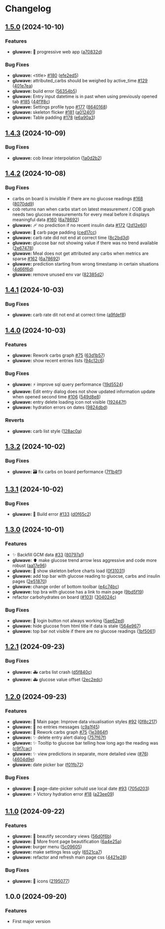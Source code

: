 # Changelog

## [1.5.0](https://github.com/Kalhama/Gluwave/compare/gluwave-v1.4.3...gluwave-v1.5.0) (2024-10-10)


### Features

* **gluwave:** :art: progressive web app ([a70832d](https://github.com/Kalhama/Gluwave/commit/a70832d309ade15662ee854b8539862945df2b59))


### Bug Fixes

* **gluwave:** &lt;title&gt; [#180](https://github.com/Kalhama/Gluwave/issues/180) ([efe2ed5](https://github.com/Kalhama/Gluwave/commit/efe2ed504815aced03cb3474c6a9c8cd2ae913a2))
* **gluwave:** attributed_carbs should be weighed by active_time [#129](https://github.com/Kalhama/Gluwave/issues/129) ([401e7ea](https://github.com/Kalhama/Gluwave/commit/401e7ea75f11a3bea7bc754bd52a611439793abb))
* **gluwave:** build error ([56354b5](https://github.com/Kalhama/Gluwave/commit/56354b5773194c154d37c1ec26ca49e7c8776948))
* **gluwave:** Entry input datetime is in past when using previously opened tab [#185](https://github.com/Kalhama/Gluwave/issues/185) ([44f1f8c](https://github.com/Kalhama/Gluwave/commit/44f1f8c6d8c15a8b5f3c2720856102bcb5cd28d4))
* **gluwave:** Settings profile typo [#177](https://github.com/Kalhama/Gluwave/issues/177) ([8640168](https://github.com/Kalhama/Gluwave/commit/86401689c8348748c824e7004a639144da28cacf))
* **gluwave:** skeleton flicker [#181](https://github.com/Kalhama/Gluwave/issues/181) ([a012401](https://github.com/Kalhama/Gluwave/commit/a012401d9bf4c031c72d27cc5a1540488e8c7409))
* **gluwave:** Table padding [#178](https://github.com/Kalhama/Gluwave/issues/178) ([e6a90a3](https://github.com/Kalhama/Gluwave/commit/e6a90a31fcb86f9fbe52aa779d023070eb8d3ae8))

## [1.4.3](https://github.com/Kalhama/Gluwave/compare/gluwave-v1.4.2...gluwave-v1.4.3) (2024-10-09)


### Bug Fixes

* **gluwave:** cob linear interpolation ([1a0d2b2](https://github.com/Kalhama/Gluwave/commit/1a0d2b291b95e7fbc333bb8493959e0807d81177))

## [1.4.2](https://github.com/Kalhama/Gluwave/compare/gluwave-v1.4.1...gluwave-v1.4.2) (2024-10-08)


### Bug Fixes

* carbs on board is invisible if there are no glucose readings [#168](https://github.com/Kalhama/Gluwave/issues/168) ([8070dd9](https://github.com/Kalhama/Gluwave/commit/8070dd973f5d703b00ddc5c3f76096ff9cb7aa91))
* cob returns nan when carbs start on latest measurement / COB graph needs two glucose measurements for every meal before it displays meaningful data [#160](https://github.com/Kalhama/Gluwave/issues/160) ([6a78692](https://github.com/Kalhama/Gluwave/commit/6a7869222121f51bcb4bed0695822dbb378fdfa3))
* **gluwave:** :adhesive_bandage: no prediction if no recent insulin data [#172](https://github.com/Kalhama/Gluwave/issues/172) ([2d12e60](https://github.com/Kalhama/Gluwave/commit/2d12e60e18715fd084c08ecb6dc2b4ba93dc44d3))
* **gluwave:** :art: carb page padding ([ced17cc](https://github.com/Kalhama/Gluwave/commit/ced17cc83f0c25f1089039e09d67ddf20de9ef8a))
* **gluwave:** carb rate did not end at correct time ([8c2bd3d](https://github.com/Kalhama/Gluwave/commit/8c2bd3de936e557ae77f017ebf4404911f00c2f6))
* **gluwave:** glucose bar not showing value if there was no trend available ([2e67478](https://github.com/Kalhama/Gluwave/commit/2e6747844355e71b8c2a16acbc2ae84118ffa0d5))
* **gluwave:** Meal does not get attributed any carbs when metrics are sparse [#162](https://github.com/Kalhama/Gluwave/issues/162) ([6a78692](https://github.com/Kalhama/Gluwave/commit/6a7869222121f51bcb4bed0695822dbb378fdfa3))
* **gluwave:** prediction starting from wrong timestamp in certain situations ([4d66f6d](https://github.com/Kalhama/Gluwave/commit/4d66f6df80289b03fc73ead3ec9ba98d6a6f3bf8))
* **gluwave:** remove unused env var ([82385d2](https://github.com/Kalhama/Gluwave/commit/82385d201e6f6415fe64ba288fad37b6f623a729))

## [1.4.1](https://github.com/Kalhama/Gluwave/compare/gluwave-v1.4.0...gluwave-v1.4.1) (2024-10-03)


### Bug Fixes

* **gluwave:** carb rate dit not end at correct time ([a9fdef8](https://github.com/Kalhama/Gluwave/commit/a9fdef833328663a85372c0cf50b28c86e3503d1))

## [1.4.0](https://github.com/Kalhama/Gluwave/compare/gluwave-v1.3.2...gluwave-v1.4.0) (2024-10-03)


### Features

* **gluwave:** Rework carbs graph [#75](https://github.com/Kalhama/Gluwave/issues/75) ([63d1b57](https://github.com/Kalhama/Gluwave/commit/63d1b57074000f6bd330f8fbf43c0933703c67ad))
* **gluwave:** show recent entries lists ([94c12c6](https://github.com/Kalhama/Gluwave/commit/94c12c6a90315357339b10c6e1a655fbfad99905))


### Bug Fixes

* **gluwave:** :zap: improve sql query performance ([19d5524](https://github.com/Kalhama/Gluwave/commit/19d5524899f022fe1dec2dcad267164da311f76a))
* **gluwave:** Edit entry dialog does not show updated information update when opened second time [#106](https://github.com/Kalhama/Gluwave/issues/106) ([549d8e8](https://github.com/Kalhama/Gluwave/commit/549d8e82d0e24178d8e1342a7dbffd35a1ecd412))
* **gluwave:** entry delete loading icon not visible ([192447f](https://github.com/Kalhama/Gluwave/commit/192447f5c520779d90445bb5249ec408573811aa))
* **gluwave:** hydration errors on dates ([9824dbd](https://github.com/Kalhama/Gluwave/commit/9824dbd72d958b0a254caf48e513111ed0ceb6ae))


### Reverts

* **gluwave:** carb list style ([128ac0a](https://github.com/Kalhama/Gluwave/commit/128ac0aa6c24eae65b7d9d200eedb87dc28842bf))

## [1.3.2](https://github.com/Kalhama/Gluwave/compare/gluwave-v1.3.1...gluwave-v1.3.2) (2024-10-02)


### Bug Fixes

* **gluwave:** :card_file_box: fix carbs on board performance ([7f1b4f1](https://github.com/Kalhama/Gluwave/commit/7f1b4f1b12c040625d93599b0b0c088adc2b46a7))

## [1.3.1](https://github.com/Kalhama/Gluwave/compare/gluwave-v1.3.0...gluwave-v1.3.1) (2024-10-02)


### Bug Fixes

* **gluwave:** :green_heart: Build error [#133](https://github.com/Kalhama/Gluwave/issues/133) ([d0f65c2](https://github.com/Kalhama/Gluwave/commit/d0f65c2ef1680d1b5dc8e807e7d23ec96f433a61))

## [1.3.0](https://github.com/Kalhama/Gluwave/compare/gluwave-v1.2.1...gluwave-v1.3.0) (2024-10-01)


### Features

* :sparkles: Backfill GCM data [#33](https://github.com/Kalhama/Gluwave/issues/33) ([80797a1](https://github.com/Kalhama/Gluwave/commit/80797a1c6dc484655c49544292066fcd67a95a27))
* **gluwave:** :arrow_up: make glucose trend arrow less aggressive and code more robust ([aa17e96](https://github.com/Kalhama/Gluwave/commit/aa17e9608cd867ef1982155af8b2d967baa449be))
* **gluwave:** :art: show skeleton before charts load ([0f31031](https://github.com/Kalhama/Gluwave/commit/0f31031adf28d974354341f2b19cbaab3692d400))
* **gluwave:** add top bar with glucose reading to gluocse, carbs and insulin pages ([2e51870](https://github.com/Kalhama/Gluwave/commit/2e51870f2c2ce1d3f40b70423072c83c060b342d))
* **gluwave:** change order of bottom toolbar ([e4c74bc](https://github.com/Kalhama/Gluwave/commit/e4c74bcba2a90bffda9696e53df515fbc37a778e))
* **gluwave:** top bra with glucose has a link to main page ([9bd5f19](https://github.com/Kalhama/Gluwave/commit/9bd5f1932125b917d93544d766e2beb3597a5aaf))
* refactor carbohydrates on board ([#103](https://github.com/Kalhama/Gluwave/issues/103)) ([304024c](https://github.com/Kalhama/Gluwave/commit/304024c4f21367eb60390da445488c04116f467c))


### Bug Fixes

* **gluwave:** :bug: login button not always working ([5ae62ed](https://github.com/Kalhama/Gluwave/commit/5ae62ed1d61d0ef63731b001448a3dcaa1eaa104))
* **gluwave:** hide glucose from html title if data is stale ([564e967](https://github.com/Kalhama/Gluwave/commit/564e967e0873ee9ac73f8f999889486078a798f9))
* **gluwave:** top bar not visible if there are no glucose readings ([1bf5061](https://github.com/Kalhama/Gluwave/commit/1bf50611a206e4d4026c95b64874ae9d5a012f0c))

## [1.2.1](https://github.com/Kalhama/Gluwave/compare/gluwave-v1.2.0...gluwave-v1.2.1) (2024-09-23)


### Bug Fixes

* **gluwave:** :ambulance: carbs list crash ([d5f840c](https://github.com/Kalhama/Gluwave/commit/d5f840c6089ef4e9b2e50381a0cac0007e7e4f36))
* **gluwave:** :ambulance: glucose value offset ([2ec2edc](https://github.com/Kalhama/Gluwave/commit/2ec2edcc9b67dc7e00ed6c8cdd2bc351de59e927))

## [1.2.0](https://github.com/Kalhama/Gluwave/compare/gluwave-v1.1.0...gluwave-v1.2.0) (2024-09-23)


### Features

* **gluwave:** :lipstick: Main page: Improve data visualisation styles [#92](https://github.com/Kalhama/Gluwave/issues/92) ([0f8c217](https://github.com/Kalhama/Gluwave/commit/0f8c217b2ae406a52c179e9dc92d4850997020da))
* **gluwave:** :lipstick: no entries messages ([c9a1f45](https://github.com/Kalhama/Gluwave/commit/c9a1f45af5fc77bab84225d0e5501d785598eacc))
* **gluwave:** :lipstick: Rework carbs graph [#75](https://github.com/Kalhama/Gluwave/issues/75) ([1e3864f](https://github.com/Kalhama/Gluwave/commit/1e3864f38362756539e7148efee723a5d24ff311))
* **gluwave:** :sparkles: delete entry alert dialog ([757f67f](https://github.com/Kalhama/Gluwave/commit/757f67fb0c2b865234f4426bbdd589ff0f18b735))
* **gluwave:** :sparkles: Tooltip to glucose bar telling how long ago the reading was ([c9f7cac](https://github.com/Kalhama/Gluwave/commit/c9f7cacab4788f7ae9f2065ac800c947dbaba66b))
* **gluwave:** :sparkles: view predictions in separate, more detailed view ([#76](https://github.com/Kalhama/Gluwave/issues/76)) ([4604d9e](https://github.com/Kalhama/Gluwave/commit/4604d9eb6a2bfdfa58ef3ec9b3673b3f51c64d6f))
* **gluwave:** date picker bar ([f01fb72](https://github.com/Kalhama/Gluwave/commit/f01fb724d0eacdac391f4b9123020febbcc3fb91))


### Bug Fixes

* **gluwave:** :bug: page-date-picker sohuld use local date [#93](https://github.com/Kalhama/Gluwave/issues/93) ([705d203](https://github.com/Kalhama/Gluwave/commit/705d203f65ad6c3e74482b2c2cac6a7680d5735f))
* **gluwave:** :zap: Victory hydration error [#18](https://github.com/Kalhama/Gluwave/issues/18) ([a23ee09](https://github.com/Kalhama/Gluwave/commit/a23ee09ddd5545aa3114cb3cfa5f95be335437b2))

## [1.1.0](https://github.com/Kalhama/Gluwave/compare/gluwave-v1.0.0...gluwave-v1.1.0) (2024-09-22)


### Features

* **gluwave:** :lipstick: beautify secondary views ([56d0f6b](https://github.com/Kalhama/Gluwave/commit/56d0f6b0449b16672d4ae551ea839dedcf019b12))
* **gluwave:** :lipstick: More front page beautification ([6a4e25a](https://github.com/Kalhama/Gluwave/commit/6a4e25a6947e8cbcd6e898a266e540634d729116))
* **gluwave:** burger menu ([5c09605](https://github.com/Kalhama/Gluwave/commit/5c0960513e3b853d3f752a0803e834e3a8eb04e2))
* **gluwave:** make settings less ugly ([6521ca7](https://github.com/Kalhama/Gluwave/commit/6521ca7d71b7b6733352392e8eb1d1b8d59aa628))
* **gluwave:** refactor and refresh main page css ([4421e28](https://github.com/Kalhama/Gluwave/commit/4421e28879d19ffecc6bf3c69211bac49950c588))


### Bug Fixes

* **gluwave:** :lipstick: icons ([2195077](https://github.com/Kalhama/Gluwave/commit/219507725bd18d84efbb5160c881715e4f6aee49))

## 1.0.0 (2024-09-20)

### Features

- First major version
